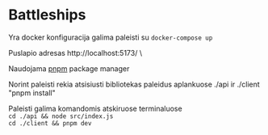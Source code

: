 # Battleships

Yra docker konfiguracija galima paleisti su `docker-compose up`

Puslapio adresas http://localhost:5173/ \

Naudojama [pnpm](https://pnpm.io/) package manager

Norint paleisti rekia atsisiusti bibliotekas paleidus aplankuose ./api ir ./client \
"pnpm install"

Paleisti galima komandomis atskiruose terminaluose \
`cd ./api && node src/index.js` \
`cd ./client && pnpm dev`